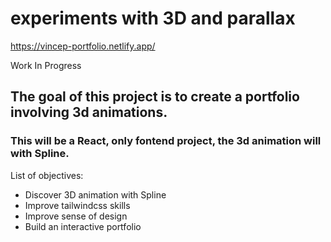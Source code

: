 # experiments with 3D and parallax

https://vincep-portfolio.netlify.app/


Work In Progress
## The goal of this project is to create a portfolio involving 3d animations.

### This will be a React, only fontend project, the 3d animation will with Spline.

List of objectives:
- Discover 3D animation with Spline
- Improve tailwindcss skills
- Improve sense of design 
- Build an interactive portfolio
